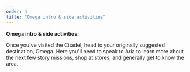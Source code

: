 ```yaml
---
order: 4
title: "Omega intro & side activities"
---
```


**Omega intro & side activities:**

Once you've visited the Citadel, head to your originally suggested destination, Omega. Here you'll need to speak to Aria to learn more about the next few story missions, shop at stores, and generally get to know the area.
